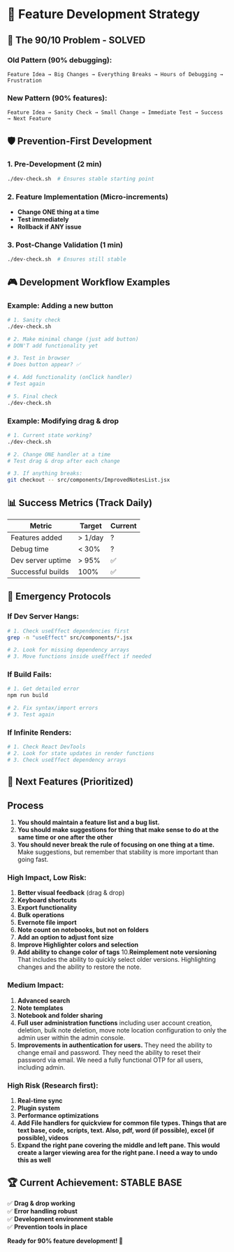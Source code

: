 # 🎯 Feature Development Strategy

## 🔄 The 90/10 Problem - SOLVED

### Old Pattern (90% debugging):

```
Feature Idea → Big Changes → Everything Breaks → Hours of Debugging → Frustration
```

### New Pattern (90% features):

```
Feature Idea → Sanity Check → Small Change → Immediate Test → Success → Next Feature
```

## 🛡️ Prevention-First Development

### 1. Pre-Development (2 min)

```bash
./dev-check.sh  # Ensures stable starting point
```

### 2. Feature Implementation (Micro-increments)

- **Change ONE thing at a time**
- **Test immediately**
- **Rollback if ANY issue**

### 3. Post-Change Validation (1 min)

```bash
./dev-check.sh  # Ensures still stable
```

## 🎮 Development Workflow Examples

### Example: Adding a new button

```bash
# 1. Sanity check
./dev-check.sh

# 2. Make minimal change (just add button)
# DON'T add functionality yet

# 3. Test in browser
# Does button appear? ✅

# 4. Add functionality (onClick handler)
# Test again

# 5. Final check
./dev-check.sh
```

### Example: Modifying drag & drop

```bash
# 1. Current state working?
./dev-check.sh

# 2. Change ONE handler at a time
# Test drag & drop after each change

# 3. If anything breaks:
git checkout -- src/components/ImprovedNotesList.jsx
```

## 📊 Success Metrics (Track Daily)

| Metric            | Target  | Current |
| ----------------- | ------- | ------- |
| Features added    | > 1/day | ?       |
| Debug time        | < 30%   | ?       |
| Dev server uptime | > 95%   | ✅      |
| Successful builds | 100%    | ✅      |

## 🚨 Emergency Protocols

### If Dev Server Hangs:

```bash
# 1. Check useEffect dependencies first
grep -n "useEffect" src/components/*.jsx

# 2. Look for missing dependency arrays
# 3. Move functions inside useEffect if needed
```

### If Build Fails:

```bash
# 1. Get detailed error
npm run build

# 2. Fix syntax/import errors
# 3. Test again
```

### If Infinite Renders:

```bash
# 1. Check React DevTools
# 2. Look for state updates in render functions
# 3. Check useEffect dependency arrays
```

## 🎯 Next Features (Prioritized)

## Process

1. **You should maintain a feature list and a bug list.**
2. **You should make suggestions for thing that make sense to do at the same time or one after the other**
3. **You should never break the rule of focusing on one thing at a time.** Make suggestions, but remember that stability is more important than going fast.

### High Impact, Low Risk:

1. **Better visual feedback** (drag & drop)
2. **Keyboard shortcuts**
3. **Export functionality**
4. **Bulk operations**
5. **Evernote file import**
6. **Note count on notebooks, but not on folders**
7. **Add an option to adjust font size**
8. **Improve Highlighter colors and selection**
9. **Add ability to change color of tags** 10.**Reimplement note versioning** That includes the ability to quickly select older versions. Highlighting changes and the ability to restore the note.

### Medium Impact:

1. **Advanced search**
2. **Note templates**
3. **Notebook and folder sharing**
4. **Full user administration functions** including user account creation, deletion, bulk note deletion, move note location configuration to only the admin user within the admin console.
5. **Improvements in authentication for users.** They need the ability to change email and password. They need the ability to reset their password via email. We need a fully functional OTP for all users, including admin.

### High Risk (Research first):

1. **Real-time sync**
2. **Plugin system**
3. **Performance optimizations**
4. **Add File handlers for quickview for common file types. Things that are text base, code, scripts, text. Also, pdf, word (if possible), excel (if possible), videos**
5. **Expand the right pane covering the middle and left pane. This would create a larger viewing area for the right pane. I need a way to undo this as well**

## 🏆 Current Achievement: STABLE BASE

✅ **Drag & drop working**  
✅ **Error handling robust**  
✅ **Development environment stable**  
✅ **Prevention tools in place**

**Ready for 90% feature development! 🚀**
